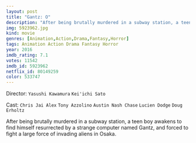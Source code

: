 ```yaml
---
layout: post
title: "Gantz: O"
description: "After being brutally murdered in a subway station, a teen boy awakens to find himself resurrected by a strange computer named Gantz, and forced to fight a large force of invading aliens in Osaka..."
img: 5923962.jpg
kind: movie
genres: [Animation,Action,Drama,Fantasy,Horror]
tags: Animation Action Drama Fantasy Horror 
year: 2016
imdb_rating: 7.1
votes: 11542
imdb_id: 5923962
netflix_id: 80149259
color: 533747
---
```

Director: `Yasushi Kawamura` `Kei'ichi Sato`  

Cast: `Chris Jai Alex` `Tony Azzolino` `Austin Nash Chase` `Lucien Dodge` `Doug Erholtz` 

After being brutally murdered in a subway station, a teen boy awakens to find himself resurrected by a strange computer named Gantz, and forced to fight a large force of invading aliens in Osaka.